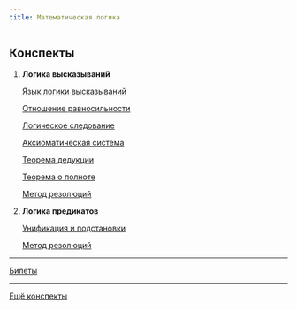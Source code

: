 ```yaml
---
title: Математическая логика
---
```


## Конспекты

1. **Логика высказываний**

     [Язык логики высказываний](0/lang)

     [Отношение равносильности](0\equiv)

     [Логическое следование](0\result)

     [Аксиоматическая система](0\system)

     [Теорема дедукции](0\deduction)

     [Теорема о полноте](0\full)

     [Метод резолюций](0\resolution)

2. **Логика предикатов**

   [Унификация и подстановки](1\unification)

   [Метод резолюций](1/resolution)

------

[Билеты](exam)

-----

[Ещё конспекты](https://Denchick.github.com/logic4humans)

